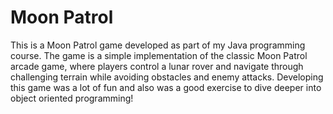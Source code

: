 # Moon Patrol 

This is a Moon Patrol game developed as part of my Java programming course.
The game is a simple implementation of the classic Moon Patrol arcade game,
where players control a lunar rover and navigate through challenging terrain while avoiding obstacles and enemy attacks.
Developing this game was a lot of fun and also was a good exercise to dive deeper into object oriented programming!
